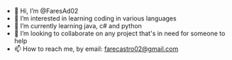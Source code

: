 - 👋 Hi, I’m @FaresAd02
- 👀 I’m interested in learning coding in various languages
- 🌱 I’m currently learning java, c# and python
- 💞️ I’m looking to collaborate on any project that's in need for someone to help
- 📫 How to reach me, by email: farecastro02@gmail.com

<!---
FaresAd02/FaresAd02 is a ✨ special ✨ repository because its `README.md` (this file) appears on your GitHub profile.
You can click the Preview link to take a look at your changes.
--->

